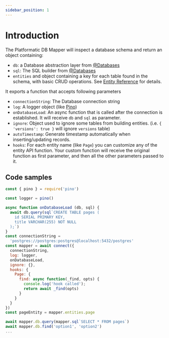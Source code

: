 ```yaml
---
sidebar_position: 1
---
```


# Introduction

The Platformatic DB Mapper will inspect a database schema and return an object containing:

- `db`: a Database abstraction layer from [@Databases](https://www.atdatabases.org/)
- `sql`: The SQL builder from [@Databases](https://www.atdatabases.org/)
- `entities` and object containing a key for each table found in the schema, with basic CRUD operations. See [Entity Reference](./entity/intro.md) for details.

It exports a function that accepts following parameters

- `connectionString`: The Database connection string
- `log`: A logger object (like [Pino](https://getpino.io))
- `onDatabaseLoad`: An async function that is called after the connection is established. It will receive `db` and `sql` as parameter.  
- `ignore`: Object used to ignore some tables from building entities. (i.e. `{ 'versions': true }` will ignore `versions` table)
- `autoTimestamp`: Generate timestamp automatically when inserting/updating records.
- `hooks`: For each entity name (like `Page`) you can customize any of the entity API function. Your custom function will receive the original function as first parameter, and then all the other parameters passed to it.

## Code samples

```javascript
const { pino } = require('pino')

const logger = pino()

async function onDatabaseLoad (db, sql) {
  await db.query(sql`CREATE TABLE pages (
    id SERIAL PRIMARY KEY,
    title VARCHAR(255) NOT NULL
  );`)
}
const connectionString =
  'postgres://postgres:postgres@localhost:5432/postgres'
const mapper = await connect({
  connectionString,
  log: logger,
  onDatabaseLoad,
  ignore: {},
  hooks: {
    Page: {
      find: async function(_find, opts) {
        console.log('hook called');
        return await _find(opts)
      }
    }
  }
})
const pageEntity = mapper.entities.page

await mapper.db.query(mapper.sql`SELECT * FROM pages`)
await mapper.db.find('option1', 'option2')
...

```